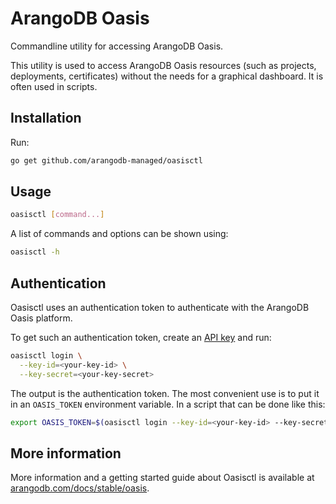 # ArangoDB Oasis

Commandline utility for accessing ArangoDB Oasis.

This utility is used to access ArangoDB Oasis resources (such as projects, deployments, certificates) without the needs for a graphical dashboard.
It is often used in scripts.

## Installation

Run:

```bash
go get github.com/arangodb-managed/oasisctl
```

## Usage

```bash
oasisctl [command...]
```

A list of commands and options can be shown using:

```bash
oasisctl -h
```

## Authentication

Oasisctl uses an authentication token to authenticate with the ArangoDB Oasis platform.

To get such an authentication token, create an [API key](https://cloud.arangodb.com/dashboard/user/api-keys) and run:

```bash
oasisctl login \
  --key-id=<your-key-id> \
  --key-secret=<your-key-secret>
```

The output is the authentication token.
The most convenient use is to put it in an `OASIS_TOKEN` environment variable.
In a script that can be done like this:

```bash
export OASIS_TOKEN=$(oasisctl login --key-id=<your-key-id> --key-secret=<your-key-secret>)
```

## More information

More information and a getting started guide about Oasisctl is available at [arangodb.com/docs/stable/oasis](https://www.arangodb.com/docs/stable/oasis/).
